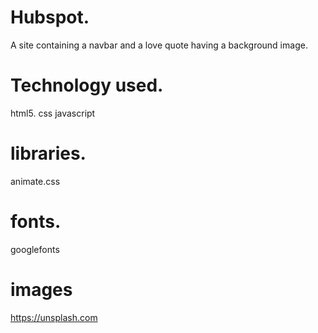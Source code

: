 # Hubspot.
A site containing a navbar and a love quote having a background image.
# Technology used.
html5.
css 
javascript
# libraries.
animate.css
# fonts.
googlefonts
# images
https://unsplash.com


